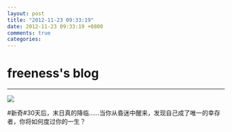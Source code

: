 ```yaml
---
layout: post
title: "2012-11-23 09:33:19"
date: 2012-11-23 09:33:19 +0800
comments: true
categories: 
---
```


# freeness's blog

----------

![](http://okqmqrbgo.bkt.clouddn.com/201211230933191.jpg)

>
\#新奇\#30天后，末日真的降临……当你从昏迷中醒来，发现自己成了唯一的幸存者，你将如何度过你的一生？